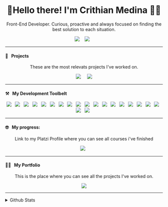 <!--
**Cristhian-Medina/Cristhian-Medina** is a ✨ _special_ ✨ repository because its `README.md` (this file) appears on your GitHub profile.

Here are some ideas to get you started:

- 🔭 I’m currently working on ...
- 🌱 I’m currently learning ...
- 👯 I’m looking to collaborate on ...
- 🤔 I’m looking for help with ...
- 💬 Ask me about ...
- 📫 How to reach me: ...
- 😄 Pronouns: ...
- ⚡ Fun fact: ...
-->

<h1 align='center'>🖖Hello there! I'm Crithian Medina 🧑‍💻</h1>

<p align='center'>
    Front-End Developer. Curious, proactive and always focused on finding the best solution to each situation.
</p>

<p align='center'>
    <a href="https://www.linkedin.com/in/cristhian-medina-c/"><img src="https://img.shields.io/badge/linkedin-%230077B5.svg?&style=for-the-badge&logo=linkedin&logoColor=white" /></a>&nbsp;&nbsp;&nbsp;
    <a href="mailto:contact.csmedina@gmail.com?subject=Hola%20Cristhian"><img src="https://img.shields.io/badge/gmail-%23D14836.svg?&style=for-the-badge&logo=gmail&logoColor=white" /></a>&nbsp;&nbsp;&nbsp;
</p>

<hr>
<h4>🔭&nbsp;&nbsp;&nbsp;Projects</h4>

<p align="Center">These are the most relevats projects I've worked on.</p>
<div align="Center">
  <span>   
    <a href="https://cristhian-medina.github.io/">
    <img src="https://img.shields.io/badge/Project%201%20Here-323330?&logo=javascript&logoColor=F7DF1E&style=for-the-badge"/></a>
  </span>&nbsp;&nbsp;&nbsp;
  <span>   
     <a href="https://cristhian-medina.github.io/">
     <img src="https://img.shields.io/badge/Project%202%20Here-323330?&logo=html5&logoColor=E34F26&style=for-the-badge"/></a>
  </span>
</div>

<hr>
<h4>⚒&nbsp;&nbsp;&nbsp;My Development Toolbelt</h4>
<p align='center'>
  <img src="https://img.shields.io/badge/mysql%20-%23016B93.svg?&style=for-the-badge&logo=mysql&logoColor=white" />&nbsp;&nbsp;
  <img src="https://img.shields.io/badge/linux%20-%23000.svg?&style=for-the-badge&logo=linux&logoColor=white" />&nbsp;&nbsp;
  <img src="https://img.shields.io/badge/mongodb%20-%2358aa50.svg?&style=for-the-badge&logo=mongodb&logoColor=white" />&nbsp;&nbsp;
  <img src="https://img.shields.io/badge/CSS3-1572B6?style=for-the-badge&logo=css3&logoColor=white" />&nbsp;&nbsp;
  <img src="https://img.shields.io/badge/HTML5-E34F26?style=for-the-badge&logo=html5&logoColor=white" />&nbsp;&nbsp;
  <img src="https://img.shields.io/badge/JavaScript-323330?style=for-the-badge&logo=javascript&logoColor=F7DF1E" />&nbsp;&nbsp;
  <img src="https://img.shields.io/badge/json-5E5C5C?style=for-the-badge&logo=json&logoColor=white" />&nbsp;&nbsp;
  <img src="https://img.shields.io/badge/Notion-000000?style=for-the-badge&logo=notion&logoColor=white" />&nbsp;&nbsp;
  <img src="https://img.shields.io/badge/Ubuntu-E95420?style=for-the-badge&logo=ubuntu&logoColor=white" />&nbsp;&nbsp;
  <img src="https://img.shields.io/badge/Codepen-000000?style=for-the-badge&logo=codepen&logoColor=white" />&nbsp;&nbsp;
  <img src="https://img.shields.io/badge/GitHub-100000?style=for-the-badge&logo=github&logoColor=white" />&nbsp;&nbsp;
  <img src="https://img.shields.io/badge/GIT-E44C30?style=for-the-badge&logo=git&logoColor=white" />&nbsp;&nbsp;
  <img src="https://img.shields.io/badge/Jest-C21325?style=for-the-badge&logo=jest&logoColor=white" />&nbsp;&nbsp;
  <img src="https://img.shields.io/badge/next.js-000000?style=for-the-badge&logo=nextdotjs&logoColor=white" />&nbsp;&nbsp;
  <img src="https://img.shields.io/badge/Node.js-339933?style=for-the-badge&logo=nodedotjs&logoColor=white" />&nbsp;&nbsp;
  <img src="https://img.shields.io/badge/npm-CB3837?style=for-the-badge&logo=npm&logoColor=white" />&nbsp;&nbsp;
  <img src="https://img.shields.io/badge/React-20232A?style=for-the-badge&logo=react&logoColor=61DAFB" />&nbsp;&nbsp;
  <img src="https://img.shields.io/badge/Sass-CC6699?style=for-the-badge&logo=sass&logoColor=white" />&nbsp;&nbsp;
  <img src="https://img.shields.io/badge/Webpack-8DD6F9?style=for-the-badge&logo=Webpack&logoColor=white" />&nbsp;&nbsp;
  <img src="https://img.shields.io/badge/Redux-593D88?style=for-the-badge&logo=redux&logoColor=white" />&nbsp;&nbsp;
</p>

<hr>

<h4>🤓&nbsp;&nbsp;&nbsp;My progress: </h4>

<p align="Center"> Link to my Platzi Profile where you can see all courses i've finished</p>
<p align="Center">
    <a href="https://platzi.com/p/cris-medina/">
    <img src="https://img.shields.io/badge/-Platzi-223452?style=for-the-badge&labelColor=223452&logo=Platzi&logoColor=97CA3E" /></a>&nbsp;&nbsp;
</p>

<hr>
<h4>👨‍💻&nbsp;&nbsp;&nbsp;My Portfolio</h4>


<p align="Center">This is the place where you can see all the projects I've worked on.</p>
<p align="Center">   
    <a href="https://cristhian-medina.github.io/portfolio/">
    <img src="https://img.shields.io/badge/-Portfolio%20Here-FFFFFF?&logo=GitHub&logoColor=black&style=for-the-badge"/></a>
</p>


<hr>

<details>
<summary>
  Github Stats
</summary>

<br >

<p>
  <a href="https://github.com/Cristhian-Medina/"><img src="https://img.shields.io/github/followers/Cristhian-Medina?color=5C005C&logo=Github&logoColor=FFFFFF&style=for-the-badge&labelColor=5C005C"/></a
</p>
</details>
